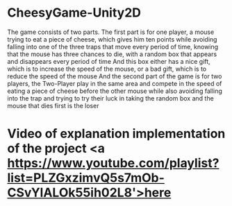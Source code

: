 # CheesyGame-Unity2D
The game consists of two parts. The first part is for one player, a mouse trying to eat a piece of cheese, which gives him ten points while avoiding falling into one of the three traps that move every period of time, knowing that the mouse has three chances to die, with a random box that appears and disappears every period of time And this box either has a nice gift, which is to increase the speed of the mouse, or a bad gift, which is to reduce the speed of the mouse And the second part of the game is for two players, the Two-Player play in the same area and compete in the speed of eating a piece of cheese before the other mouse while also avoiding falling into the trap and trying to try their luck in taking the random box and the mouse that dies first is the loser

# Video of explanation implementation of the project <a https://www.youtube.com/playlist?list=PLZGxzimvQ5s7mOb-CSvYlALOk55ih02L8'>here</a>